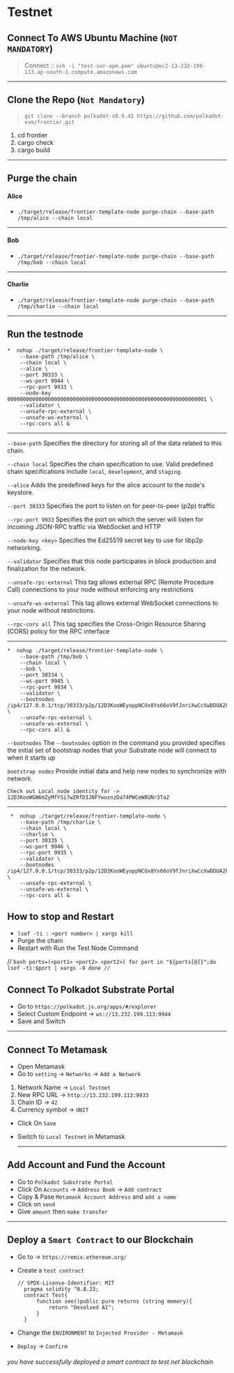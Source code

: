 # Testnet

## Connect To AWS Ubuntu Machine (`NOT MANDATORY`)

>Connect :: `ssh -i "test-svr-apm.pem" ubuntu@ec2-13-232-199-113.ap-south-1.compute.amazonaws.com`

---

## Clone the Repo (`Not Mandatory`)
> `git clone --branch polkadot-v0.9.42 https://github.com/polkadot-evm/frontier.git`
1. cd frontier
2. cargo check
3. cargo build

---

## Purge the chain

#### Alice
* `./target/release/frontier-template-node purge-chain --base-path /tmp/alice --chain local` 
---
#### Bob
* `./target/release/frontier-template-node purge-chain --base-path /tmp/bob --chain local`
----
#### Charlie
* `./target/release/frontier-template-node purge-chain --base-path /tmp/charlie --chain local`
----

## Run the testnode

    *  nohup ./target/release/frontier-template-node \
		--base-path /tmp/alice \
		--chain local \
		--alice \
		--port 30333 \
		--ws-port 9944 \
		--rpc-port 9933 \
		--node-key 0000000000000000000000000000000000000000000000000000000000000001 \
		--validator \
		--unsafe-rpc-external \
		--unsafe-ws-external \
		--rpc-cors all &

----
`--base-path` Specifies the directory for storing all of the data related to this chain.

`--chain local` Specifies the chain specification to use. Valid predefined chain specifications include `local`, `development`, and `staging`.

`--alice` Adds the predefined keys for the alice account to the node's keystore.

`--port 30333` Specifies the port to listen on for peer-to-peer (p2p) traffic

`--rpc-port 9933` Specifies the port on which the server will listen for incoming JSON-RPC traffic via WebSocket and HTTP

`--node-key <key>` Specifies the Ed25519 secret key to use for libp2p networking.

`--validator` Specifies that this node participates in block production and finalization for the network.

`--unsafe-rpc-external` This tag allows external RPC (Remote Procedure Call) connections to your node without enforcing any restrictions

`--unsafe-ws-external` This tag allows external WebSocket connections to your node without restrictions.

`--rpc-cors all` This tag specifies the Cross-Origin Resource Sharing (CORS) policy for the RPC interface

---

	*  nohup ./target/release/frontier-template-node \
		--base-path /tmp/bob \
		--chain local \
		--bob \
		--port 30334 \
		--ws-port 9945 \
		--rpc-port 9934 \
		--validator \
		--bootnodes /ip4/127.0.0.1/tcp/30333/p2p/12D3KooWEyoppNCUx8Yx66oV9fJnriXwCcXwDDUA2kj6vnc6iDEp \
		--unsafe-rpc-external \
		--unsafe-ws-external \
		--rpc-cors all &
  

`--bootnodes` The `--bootnodes` option in the command you provided specifies the initial set of bootstrap nodes that your Substrate node will connect to when it starts up

`bootstrap nodes` Provide initial data and help new nodes to synchronize with network.

`Check out Local node identity for -> 12D3KooWGN6mZyMfYSi7wZRfD3JNFYwusnzDa74PWCeW8UNr3Ta2`

---

     *  nohup ./target/release/frontier-template-node \
		--base-path /tmp/charlie \
		--chain local \
		--charlie \
		--port 30335 \
		--ws-port 9946 \
		--rpc-port 9935 \
		--validator \
		--bootnodes /ip4/127.0.0.1/tcp/30333/p2p/12D3KooWEyoppNCUx8Yx66oV9fJnriXwCcXwDDUA2kj6vnc6iDEp \
		--unsafe-rpc-external \
		--unsafe-ws-external \
		--rpc-cors all &


## How to stop and Restart

 * `lsof -ti : <port number> | xargs kill `
 * Purge the chain
 * Restart with Run the Test Node Command
 
 // ```bash
	ports=(<port1> <port2> <port2>)
	for port in "${ports[@]}";do
		lsof -ti:$port | xargs -9
	done
//  ```

## Connect To Polkadot Substrate Portal

* Go to `https://polkadot.js.org/apps/#/explorer`
* Select Custom Endpoint -> `ws://13.232.199.113:9944`
* Save and Switch
  
----
  
## Connect To Metamask

* Open Metamask
*  Go to `setting` -> `Networks` -> `Add a Network`
1. Network Name -> `Local Testnet`
2. New RPC URL  -> `http://13.232.199.113:9933`
3. Chain ID -> `42`
4. Currency symbol -> `UNIT`

* Click On `Save`
* Switch to `Local Testnet` in Metamask

  ---


## Add Account and Fund the Account

* Go to `Polkadot Substrate Portal` 
* Click On `Accounts` -> `Address Book` -> `Add contract`
* Copy & Pase `Metamask Account Address` and `add a name`
* Click on `send`
* Give `amount` then `make transfer`

---


## Deploy a `Smart Contract` to our Blockchain

* Go  to -> `https://remix.ethereum.org/`
* Create a `test contract`
  
  
  ```sol
  // SPDX-License-Identifier: MIT
    pragma solidity ^0.8.23;
    contract Test{
        function see()public pure returns (string memory){
            return "Devolved AI";
        }
    }
* Change the `ENVIRONMENT` to `Injected Provider - Metamask` 
* `Deploy` -> `Confirm`

###### _you have successfully deployed a smart contract to test net blockchain_ 
